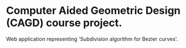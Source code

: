 # Computer Aided Geometric Design (CAGD) course project.
Web application representing 'Subdivision algorithm for Bezier curves'.
